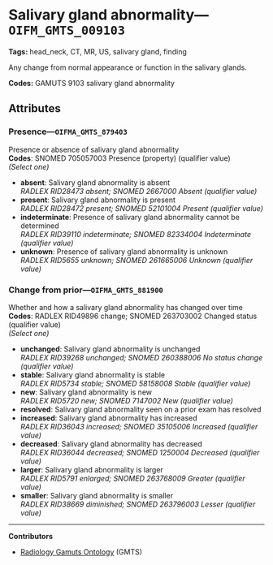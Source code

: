 # Salivary gland abnormality—`OIFM_GMTS_009103`

**Tags:** head_neck, CT, MR, US, salivary gland, finding

Any change from normal appearance or function in the salivary glands.

**Codes:** GAMUTS 9103 salivary gland abnormality

## Attributes

### Presence—`OIFMA_GMTS_879403`

Presence or absence of salivary gland abnormality  
**Codes**: SNOMED 705057003 Presence (property) (qualifier value)  
*(Select one)*

- **absent**: Salivary gland abnormality is absent  
_RADLEX RID28473 absent; SNOMED 2667000 Absent (qualifier value)_
- **present**: Salivary gland abnormality is present  
_RADLEX RID28472 present; SNOMED 52101004 Present (qualifier value)_
- **indeterminate**: Presence of salivary gland abnormality cannot be determined  
_RADLEX RID39110 indeterminate; SNOMED 82334004 Indeterminate (qualifier value)_
- **unknown**: Presence of salivary gland abnormality is unknown  
_RADLEX RID5655 unknown; SNOMED 261665006 Unknown (qualifier value)_

### Change from prior—`OIFMA_GMTS_881900`

Whether and how a salivary gland abnormality has changed over time  
**Codes**: RADLEX RID49896 change; SNOMED 263703002 Changed status (qualifier value)  
*(Select one)*

- **unchanged**: Salivary gland abnormality is unchanged  
_RADLEX RID39268 unchanged; SNOMED 260388006 No status change (qualifier value)_
- **stable**: Salivary gland abnormality is stable  
_RADLEX RID5734 stable; SNOMED 58158008 Stable (qualifier value)_
- **new**: Salivary gland abnormality is new  
_RADLEX RID5720 new; SNOMED 7147002 New (qualifier value)_
- **resolved**: Salivary gland abnormality seen on a prior exam has resolved  
- **increased**: Salivary gland abnormality has increased  
_RADLEX RID36043 increased; SNOMED 35105006 Increased (qualifier value)_
- **decreased**: Salivary gland abnormality has decreased  
_RADLEX RID36044 decreased; SNOMED 1250004 Decreased (qualifier value)_
- **larger**: Salivary gland abnormality is larger  
_RADLEX RID5791 enlarged; SNOMED 263768009 Greater (qualifier value)_
- **smaller**: Salivary gland abnormality is smaller  
_RADLEX RID38669 diminished; SNOMED 263796003 Lesser (qualifier value)_

---

**Contributors**

- [Radiology Gamuts Ontology](https://gamuts.net/) (GMTS)